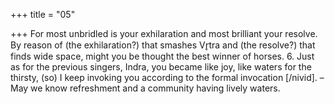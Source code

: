 +++
title = "05"

+++
For most unbridled is your exhilaration and most brilliant your resolve. By reason of (the exhilaration?) that smashes Vr̥tra and (the resolve?)  that finds wide space, might you be thought the best winner of horses. 6. Just as for the previous singers, Indra, you became like joy, like waters for  the thirsty,
(so) I keep invoking you according to the formal invocation [/nivid].  – May we know refreshment and a community having lively waters.